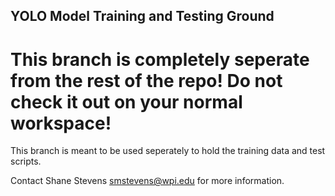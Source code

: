 ## YOLO Model Training and Testing Ground


# This branch is completely seperate from the rest of the repo! Do not check it out on your normal workspace!

This branch is meant to be used seperately to hold the training data and test scripts.

Contact Shane Stevens smstevens@wpi.edu for more information.
